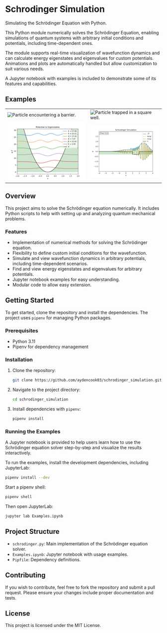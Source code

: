 # Schrodinger Simulation

Simulating the Schrödinger Equation with Python.

This Python module numerically solves the Schrödinger Equation, enabling simulations of quantum systems with arbitrary initial conditions and potentials, including time-dependent ones.

The module supports real-time visualization of wavefunction dynamics and can calculate energy eigenstates and eigenvalues for custom potentials. Animations and plots are automatically handled but allow customization to suit various needs.

A Jupyter notebook with examples is included to demonstrate some of its features and capabilities.

## Examples

|                                                           |                                                          |
|-----------------------------------------------------------|----------------------------------------------------------|
| ![Particle encountering a barrier.](./images/barrier.gif) | ![Particle trapped in a square well.](./images/well.gif) |
| ![Harmonic oscillator eigenstates.](./images/harmonic_eigenstates.png) | ![Particle encountering a hole.](./images/hole.png) |

## Overview

This project aims to solve the Schrödinger equation numerically. It includes Python scripts to help with setting up and analyzing quantum mechanical problems.

### Features

- Implementation of numerical methods for solving the Schrödinger equation.
- Flexibility to define custom initial conditions for the wavefunction.
- Simulate and view wavefunction dynamics in arbitrary potentials, including time-dependent scenarios.
- Find and view energy eigenstates and eigenvalues for arbitrary potentials.
- Jupyter notebook examples for easy understanding.
- Modular code to allow easy extension.

## Getting Started

To get started, clone the repository and install the dependencies. The project uses `pipenv` for managing Python packages.

### Prerequisites

- Python 3.11
- Pipenv for dependency management

### Installation

1. Clone the repository:

   ```bash
   git clone https://github.com/aydencook03/schrodinger_simulation.git
   ```

2. Navigate to the project directory:

   ```bash
   cd schrodinger_simulation
   ```

3. Install dependencies with `pipenv`:

   ```bash
   pipenv install
   ```

### Running the Examples

A Jupyter notebook is provided to help users learn how to use the Schrödinger equation solver step-by-step and visualize the results interactively.

To run the examples, install the development dependencies, including JupyterLab:

```bash
pipenv install --dev
```

Start a pipenv shell:

```bash
pipenv shell
```

Then open JupyterLab:

```bash
jupyter lab Examples.ipynb
```

## Project Structure

- `schrodinger.py`: Main implementation of the Schrödinger equation solver.
- `Examples.ipynb`: Jupyter notebook with usage examples.
- `Pipfile`: Dependency definitions.

## Contributing

If you wish to contribute, feel free to fork the repository and submit a pull request. Please ensure your changes include proper documentation and tests.

## License

This project is licensed under the MIT License.
